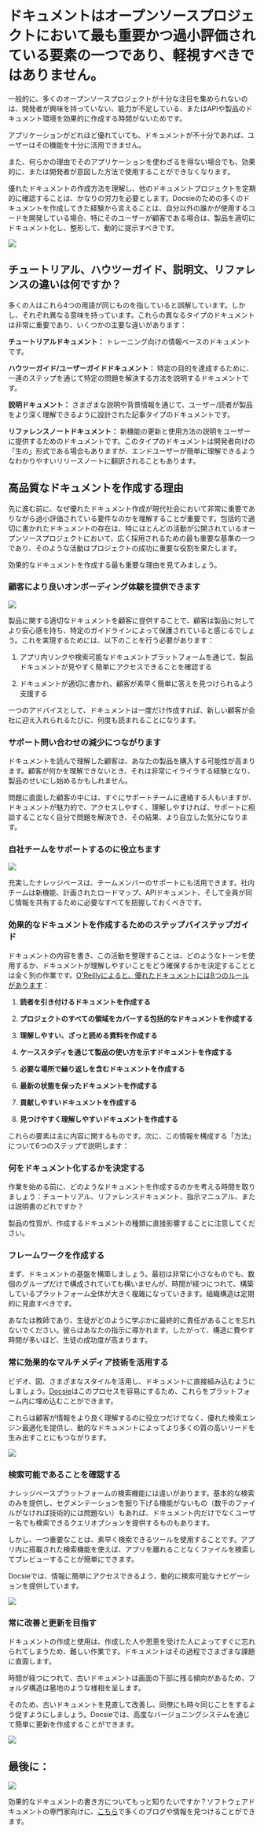 # ドキュメントはオープンソースプロジェクトにおいて最も重要かつ過小評価されている要素の一つであり、軽視すべきではありません。

一般的に、多くのオープンソースプロジェクトが十分な注目を集められないのは、開発者が興味を持っていない、能力が不足している、またはAPIや製品のドキュメント環境を効果的に作成する時間がないためです。

アプリケーションがどれほど優れていても、ドキュメントが不十分であれば、ユーザーはその機能を十分に活用できません。

また、何らかの理由でそのアプリケーションを使わざるを得ない場合でも、効果的に、または開発者が意図した方法で使用することができなくなります。

優れたドキュメントの作成方法を理解し、他のドキュメントプロジェクトを定期的に確認することは、かなりの労力を必要とします。Docsieのための多くのドキュメントを作成してきた経験から言えることは、自分以外の誰かが使用するコードを開発している場合、特にそのユーザーが顧客である場合は、製品を適切にドキュメント化し、整形して、動的に提示すべきです。

![](https://cdn.docsie.io/workspace_8D5W1pxgb7Jq3oZO7/doc_IDYTWOaZCuq9mWwra/file_1Og3QffsTgFL8pV68/0aa542c6-d2ff-4d6e-42aa-932d7f3665eeschool_supplies_ga298c5a8e_1280_min_(1).jpg)

## チュートリアル、ハウツーガイド、説明文、リファレンスの違いは何ですか？

多くの人はこれら4つの用語が同じものを指していると誤解しています。しかし、それぞれ異なる意味を持っています。これらの異なるタイプのドキュメントは非常に重要であり、いくつかの主要な違いがあります：

**チュートリアルドキュメント：** トレーニング向けの情報ベースのドキュメントです。

**ハウツーガイド/ユーザーガイドドキュメント：** 特定の目的を達成するために、一連のステップを通じて特定の問題を解決する方法を説明するドキュメントです。

**説明ドキュメント：** さまざまな説明や背景情報を通じて、ユーザー/読者が製品をより深く理解できるように設計された記事タイプのドキュメントです。

**リファレンスノートドキュメント：** 新機能の更新と使用方法の説明をユーザーに提供するためのドキュメントです。このタイプのドキュメントは開発者向けの「生の」形式である場合もありますが、エンドユーザーが簡単に理解できるようなわかりやすいリリースノートに翻訳されることもあります。

## 高品質なドキュメントを作成する理由

先に進む前に、なぜ優れたドキュメント作成が現代社会において非常に重要でありながら過小評価されている要件なのかを理解することが重要です。包括的で適切に書かれたドキュメントの存在は、特にほとんどの活動が公開されているオープンソースプロジェクトにおいて、広く採用されるための最も重要な基準の一つであり、そのような活動はプロジェクトの成功に重要な役割を果たします。

効果的なドキュメントを作成する最も重要な理由を見てみましょう。

### 顧客により良いオンボーディング体験を提供できます

![](https://cdn.docsie.io/workspace_8D5W1pxgb7Jq3oZO7/doc_IDYTWOaZCuq9mWwra/file_kSeCio30GIM0RDS3J/2259983f-291d-fe8e-3cdd-6db630023e96ecommerce_g99f922364_1920_min_(1).jpg)

製品に関する適切なドキュメントを顧客に提供することで、顧客は製品に対してより安心感を持ち、特定のガイドラインによって保護されていると感じるでしょう。これを実現するためには、以下のことを行う必要があります：

1. アプリ内リンクや検索可能なドキュメントプラットフォームを通じて、製品ドキュメントが見やすく簡単にアクセスできることを確認する

2. ドキュメントが適切に書かれ、顧客が素早く簡単に答えを見つけられるよう支援する

一つのアドバイスとして、ドキュメントは一度だけ作成すれば、新しい顧客が会社に迎え入れられるたびに、何度も読まれることになります。

### サポート問い合わせの減少につながります

ドキュメントを読んで理解した顧客は、あなたの製品を購入する可能性が高まります。顧客が何かを理解できないとき、それは非常にイライラする経験となり、製品のせいにし始めるかもしれません。

問題に直面した顧客の中には、すぐにサポートチームに連絡する人もいますが、ドキュメントが魅力的で、アクセスしやすく、理解しやすければ、サポートに相談することなく自分で問題を解決でき、その結果、より自立した気分になります。

### 自社チームをサポートするのに役立ちます

![](https://cdn.docsie.io/workspace_8D5W1pxgb7Jq3oZO7/doc_IDYTWOaZCuq9mWwra/file_oqXlcrJlQmjhGonqx/9f439b91-9f8f-343e-67c2-0291ec0da5f8teamwork_g8ce998b1c_1920_min_(1).jpg)

充実したナレッジベースは、チームメンバーのサポートにも活用できます。社内チームは新機能、計画されたロードマップ、APIドキュメント、そして全員が同じ情報を共有するために必要なすべてを把握しておくべきです。

### 効果的なドキュメントを作成するためのステップバイステップガイド

ドキュメントの内容を書き、この活動を整理することは、どのようなトーンを使用するか、ドキュメントが理解しやすいことをどう確保するかを決定することとは全く別の作業です。[O'Reillyによると、優れたドキュメントには8つのルールがあります](https://www.oreilly.com/content/the-eight-rules-of-good-documentation/)：

1. **読者を引き付けるドキュメントを作成する**

2. **プロジェクトのすべての領域をカバーする包括的なドキュメントを作成する**

3. **理解しやすい、ざっと読める資料を作成する**

4. **ケーススタディを通じて製品の使い方を示すドキュメントを作成する**

5. **必要な場所で繰り返しを含むドキュメントを作成する**

6. **最新の状態を保ったドキュメントを作成する**

7. **貢献しやすいドキュメントを作成する**

8. **見つけやすく理解しやすいドキュメントを作成する**

これらの要素は主に内容に関するものです。次に、この情報を構成する「方法」について6つのステップで説明します：

### 何をドキュメント化するかを決定する

作業を始める前に、どのようなドキュメントを作成するのかを考える時間を取りましょう：チュートリアル、リファレンスドキュメント、指示マニュアル、または説明書のどれですか？

製品の性質が、作成するドキュメントの種類に直接影響することに注意してください。

### フレームワークを作成する

まず、ドキュメントの基盤を構築しましょう。最初は非常に小さなものでも、数個のグループだけで構成されていても構いませんが、時間が経つにつれて、構築しているプラットフォーム全体が大きく複雑になっていきます。組織構造は定期的に見直すべきです。

あなたは教師であり、生徒がどのように学ぶかに最終的に責任があることを忘れないでください。彼らはあなたの指示に導かれます。したがって、構造に費やす時間が多いほど、生徒の成功度が高まります。

### 常に効果的なマルチメディア技術を活用する

ビデオ、図、さまざまなスタイルを活用し、ドキュメントに直接組み込むようにしましょう。[Docsie](https://www.docsie.io/)はこのプロセスを容易にするため、これらをプラットフォーム内に埋め込むことができます。

これらは顧客が情報をより良く理解するのに役立つだけでなく、優れた検索エンジン最適化を提供し、動的なドキュメントによってより多くの質の高いリードを生み出すことにもつながります。

![](https://cdn.docsie.io/workspace_8D5W1pxgb7Jq3oZO7/doc_IDYTWOaZCuq9mWwra/file_Tp5KRnREeB4BWVdBn/679dc5ee-07ce-4579-b1e1-39f8afa64dceSnag_73f0470f.png)

### 検索可能であることを確認する

ナレッジベースプラットフォームの検索機能には違いがあります。基本的な検索のみを提供し、セグメンテーションを掘り下げる機能がないもの（数千のファイルがなければ技術的には問題ない）もあれば、ドキュメント内だけでなくユーザー名でも検索できるクエリオプションを提供するものもあります。

しかし、一つ重要なことは、素早く検索できるツールを使用することです。アプリ内に搭載された検索機能を使えば、アプリを離れることなくファイルを検索してプレビューすることが簡単にできます。

Docsieでは、情報に簡単にアクセスできるよう、動的に検索可能なナビゲーションを提供しています。

![](https://cdn.docsie.io/workspace_8D5W1pxgb7Jq3oZO7/doc_IDYTWOaZCuq9mWwra/file_L7xg4HA5BNd0rtjwk/58557bb6-ba77-792a-20e8-9f14fd2b2d16Snag_73f6a2a0.png)

### 常に改善と更新を目指す

ドキュメントの作成と使用は、作成した人や恩恵を受けた人によってすぐに忘れられてしまうため、難しい作業です。ドキュメントはその過程でさまざまな課題に直面します。

時間が経つにつれて、古いドキュメントは画面の下部に残る傾向があるため、フォルダ構造は墓地のような様相を呈します。

そのため、古いドキュメントを見直して改善し、同僚にも時々同じことをするよう促すようにしましょう。Docsieでは、高度なバージョニングシステムを通じて簡単に更新を作成することができます。

![](https://cdn.docsie.io/workspace_8D5W1pxgb7Jq3oZO7/doc_IDYTWOaZCuq9mWwra/file_ICAmxGtiRnaADNias/228e6de7-cf2c-4104-ac68-5b9d5909d572Snag_73f34a8b.png)

## 最後に：

![](https://cdn.docsie.io/workspace_8D5W1pxgb7Jq3oZO7/doc_IDYTWOaZCuq9mWwra/file_FcM2MxTAr0FVwDFKD/3688a2ad-947a-c45a-e49d-7ec08160b1a7tingey_injury_law_firm_9SKhDFnw4c4_unsplash_min_(1).jpg)

効果的なドキュメントの書き方についてもっと知りたいですか？ソフトウェアドキュメントの専門家向けに、[こちら](https://www.docsie.io/blog/)で多くのブログや情報を見つけることができます。